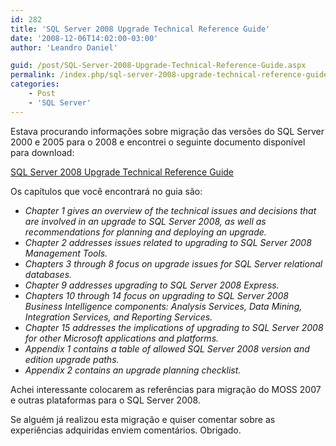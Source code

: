 ```yaml
---
id: 282
title: 'SQL Server 2008 Upgrade Technical Reference Guide'
date: '2008-12-06T14:02:00-03:00'
author: 'Leandro Daniel'

guid: /post/SQL-Server-2008-Upgrade-Technical-Reference-Guide.aspx
permalink: /index.php/sql-server-2008-upgrade-technical-reference-guide/
categories:
    - Post
    - 'SQL Server'
---
```


Estava procurando informações sobre migração das versões do SQL Server 2000 e 2005 para o 2008 e encontrei o seguinte documento disponível para download:

[SQL Server 2008 Upgrade Technical Reference Guide](http://www.microsoft.com/downloads/details.aspx?FamilyID=66d3e6f5-6902-4fdd-af75-9975aea5bea7&displaylang=en)

Os capítulos que você encontrará no guia são:

- *Chapter 1 gives an overview of the technical issues and decisions that are involved in an upgrade to SQL Server 2008, as well as recommendations for planning and deploying an upgrade.*
- *Chapter 2 addresses issues related to upgrading to SQL Server 2008 Management Tools.*
- *Chapters 3 through 8 focus on upgrade issues for SQL Server relational databases.*
- *Chapter 9 addresses upgrading to SQL Server 2008 Express.*
- *Chapters 10 through 14 focus on upgrading to SQL Server 2008 Business Intelligence components: Analysis Services, Data Mining, Integration Services, and Reporting Services.*
- *Chapter 15 addresses the implications of upgrading to SQL Server 2008 for other Microsoft applications and platforms.*
- *Appendix 1 contains a table of allowed SQL Server 2008 version and edition upgrade paths.*
- *Appendix 2 contains an upgrade planning checklist.*

Achei interessante colocarem as referências para migração do MOSS 2007 e outras plataformas para o SQL Server 2008.

Se alguém já realizou esta migração e quiser comentar sobre as experiências adquiridas enviem comentários. Obrigado.